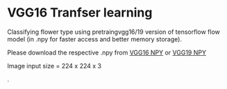 # VGG16 Tranfser learning

Classifying flower type using pretraingvgg16/19 version of tensorflow flow model (in .npy for faster access and better memory storage).

Please download the respective .npy from [VGG16 NPY](https://mega.nz/#!YU1FWJrA!O1ywiCS2IiOlUCtCpI6HTJOMrneN-Qdv3ywQP5poecM) or [VGG19 NPY](https://mega.nz/#!xZ8glS6J!MAnE91ND_WyfZ_8mvkuSa2YcA7q-1ehfSm-Q1fxOvvs)

Image input size = 224 x 224 x 3








. 




